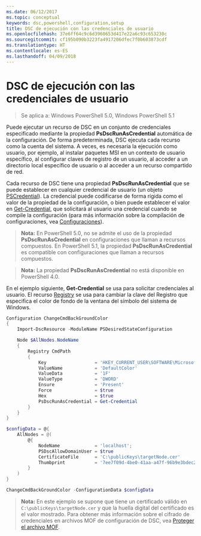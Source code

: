 ```yaml
---
ms.date: 06/12/2017
ms.topic: conceptual
keywords: dsc,powershell,configuration,setup
title: DSC de ejecución con las credenciales de usuario
ms.openlocfilehash: 37e6ff64c9c6d3960653d417e22a6c93c653230c
ms.sourcegitcommit: cf195b090b3223fa4917206dfec7f0b603873cdf
ms.translationtype: HT
ms.contentlocale: es-ES
ms.lasthandoff: 04/09/2018
---
```

# <a name="running-dsc-with-user-credentials"></a>DSC de ejecución con las credenciales de usuario

> Se aplica a: Windows PowerShell 5.0, Windows PowerShell 5.1

Puede ejecutar un recurso de DSC en un conjunto de credenciales especificado mediante la propiedad **PsDscRunAsCredential** automática de la configuración.
De forma predeterminada, DSC ejecuta cada recurso como la cuenta del sistema.
A veces, es necesaria la ejecución como usuario, por ejemplo, al instalar paquetes MSI en un contexto de usuario específico, al configurar claves de registro de un usuario, al acceder a un directorio local específico de usuario o al acceder a un recurso compartido de red.

Cada recurso de DSC tiene una propiedad **PsDscRunAsCredential** que se puede establecer en cualquier credencial de usuario (un objeto [PSCredential](https://msdn.microsoft.com/library/ms572524(v=VS.85).aspx)).
La credencial puede codificarse de forma rígida como el valor de la propiedad de la configuración, o bien puede establecer el valor en [Get-Credential](https://technet.microsoft.com/library/hh849815.aspx), que solicitará al usuario una credencial cuando se compile la configuración (para más información sobre la compilación de configuraciones, vea [Configuraciones](configurations.md)).

>**Nota:** En PowerShell 5.0, no se admite el uso de la propiedad **PsDscRunAsCredential** en configuraciones que llaman a recursos compuestos.
>En PowerShell 5.1, la propiedad **PsDscRunAsCredential** es compatible con configuraciones que llaman a recursos compuestos.

>**Nota:** La propiedad **PsDscRunAsCredential** no está disponible en PowerShell 4.0.

En el ejemplo siguiente, **Get-Credential** se usa para solicitar credenciales al usuario.
El recurso [Registry](registryResource.md) se usa para cambiar la clave del Registro que especifica el color de fondo de la ventana del símbolo del sistema de Windows.

```powershell
Configuration ChangeCmdBackGroundColor
{
    Import-DscResource -ModuleName PSDesiredStateConfiguration

    Node $AllNodes.NodeName
    {
        Registry CmdPath
        {
            Key                  = 'HKEY_CURRENT_USER\SOFTWARE\Microsoft\Command Processor'
            ValueName            = 'DefaultColor'
            ValueData            = '1F'
            ValueType            = 'DWORD'
            Ensure               = 'Present'
            Force                = $true
            Hex                  = $true
            PsDscRunAsCredential = Get-Credential
        }
    }
}

$configData = @{
    AllNodes = @(
        @{
            NodeName             = 'localhost';
            PSDscAllowDomainUser = $true
            CertificateFile      = 'C:\publicKeys\targetNode.cer'
            Thumbprint           = '7ee7f09d-4be0-41aa-a47f-96b9e3bdec25'
        }
    )
}

ChangeCmdBackGroundColor -ConfigurationData $configData
```
>**Nota:** En este ejemplo se supone que tiene un certificado válido en `C:\publicKeys\targetNode.cer` y que la huella digital del certificado es el valor mostrado.
>Para obtener más información sobre el cifrado de credenciales en archivos MOF de configuración de DSC, vea [Proteger el archivo MOF](secureMOF.md).